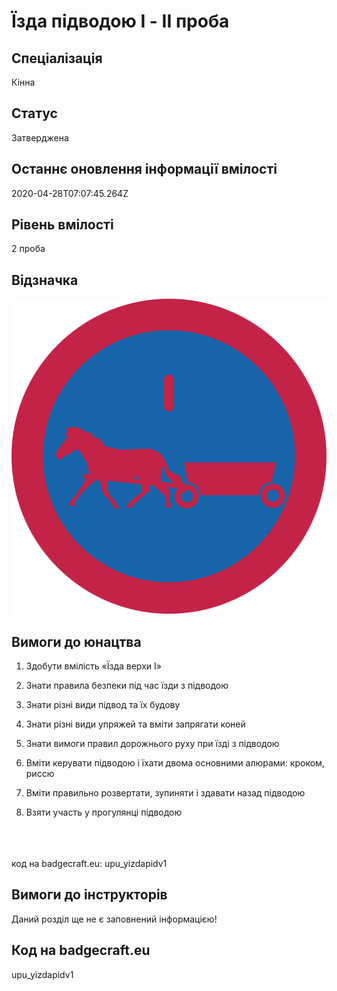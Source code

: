# Їзда підводою I - ІІ проба

## Спеціалізація

Кінна

## Статус

Затверджена

## Останнє оновлення інформації вмілості

2020-04-28T07:07:45.264Z

## Рівень вмілості

2 проба

## Відзначка

![Відзначка](../images/Yizda_pidvodoiu_I/______________1.jpg)

## Вимоги до юнацтва

<div><ol><li><p>Здобути
					вмілість «Їзда верхи І»</p>
					</li><li>
<p>Знати
					правила безпеки під час їзди з підводою</p>
					</li><li>
<p>Знати
					різні види підвод та їх будову</p>
					</li><li>
<p>Знати
					різні види упряжей та вміти запрягати
					коней</p>
					</li><li>
<p>Знати
					вимоги правил дорожнього руху при
					їзді з підводою</p>
					</li><li>
<p>Вміти
					керувати підводою і їхати двома
					основними алюрами: кроком, риссю</p>
					</li><li>
<p>Вміти
					правильно розвертати, зупиняти і
					здавати назад підводою</p>
					</li><li>
<p>Взяти
					участь у прогулянці підводою</p></li></ol><div><span><br><br><br></span>код на badgecraft.eu: upu_yizdapidv1<br></div></div>

## Вимоги до інструкторів

Даний розділ ще не є заповнений інформацією!

## Код на badgecraft.eu

upu_yizdapidv1